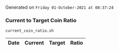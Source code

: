 Generated on `Friday 01-October-2021 at 08:37:24`

### Current to Target Coin Ratio
`current_coin_ratio.sh`

Date|Current|Target|Ratio
---|---|---|---
